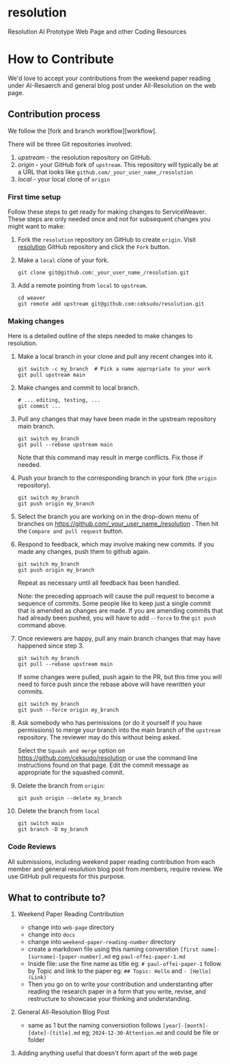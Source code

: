 # resolution
Resolution AI Prototype Web Page and other Coding Resources 

# How to Contribute

We'd love to accept your contributions from the weekend paper reading under AI-Resaerch and general blog post under All-Resolution on the web page.




## Contribution process

We follow the [fork and branch workflow][workflow].

There will be three Git repositories involved:

1.  *upstream* - the resolution repository on GitHub.
2.  *origin* - your GitHub fork of `upstream`. This repository
    will typically be at a URL that looks like `github.com/_your_user_name_/resolution`
3.  *local* - your local clone of `origin`

### First time setup

Follow these steps to get ready for making changes to ServiceWeaver.  These
steps are only needed once and not for subsequent changes you might want to
make:

1.  Fork the `resolution` repository on GitHub to create `origin`.
    Visit [resolution](https://github.com/ceksudo/resolution) GitHub repository and click the `Fork` button.

2.  Make a `local` clone of your fork.

    ```shell
    git clone git@github.com:_your_user_name_/resolution.git
    ```

3.  Add a remote pointing from `local` to `upstream`.

    ```shell
    cd weaver
    git remote add upstream git@github.com:ceksudo/resolution.git
    ```
### Making changes

Here is a detailed outline of the steps needed to make changes to resolution.


1. Make a local branch in your clone and pull any recent changes into it.

   ```shell
   git switch -c my_branch  # Pick a name appropriate to your work
   git pull upstream main
   ```

2. Make changes and commit to local branch.

   ```shell
   # ... editing, testing, ... 
   git commit ...
   ```

3. Pull any changes that may have been made in the upstream repository
   main branch.

   ```shell
   git switch my_branch
   git pull --rebase upstream main
   ```

   Note that this command may result in merge conflicts. Fix those if
   needed.

4. Push your branch to the corresponding branch in your fork (the `origin` repository).

   ```shell
   git switch my_branch
   git push origin my_branch
   ```

5. Select the branch you are working on in the drop-down menu of branches on
   https://github.com/_your_user_name_/resolution . Then hit the `Compare and pull
   request` button.

6. Respond to feedback, which may involve making new commits.
   If you made any changes, push them to github again.

   ```shell
   git switch my_branch
   git push origin my_branch
   ```

   Repeat as necessary until all feedback has been handled.

   Note: the preceding approach will cause the pull request to become a sequence
   of commits. Some people like to keep just a single commit that is amended as
   changes are made. If you are amending commits that had already been pushed,
   you will have to add `--force` to the `git push` command above.

7. Once reviewers are happy, pull any main branch changes that may
   have happened since step 3.
   
    ```shell
    git switch my_branch
    git pull --rebase upstream main
    ```

    If some changes were pulled, push again to the PR, but this time you will
    need to force push since the rebase above will have rewritten your commits.

    ```shell
    git switch my_branch
    git push --force origin my_branch
    ```

8.  Ask somebody who has permissions (or do it yourself if you
    have permissions) to merge your branch into the main branch
    of the `upstream` repository. The reviewer may do this without
    being asked.

    Select the `Squash and merge` option on https://github.com/ceksudo/resolution
    or use the command line instructions found on that page. Edit the commit message
    as appropriate for the squashed commit.

9.  Delete the branch from `origin`:

    ```
    git push origin --delete my_branch
    ```

10. Delete the branch from `local`

    ```
    git switch main
    git branch -D my_branch
    ```

### Code Reviews

All submissions, including weekend paper reading contribution from each member and general resolution blog post from members, require review. We
use GitHub pull requests for this purpose. 


## What to contribute to?
1. Weekend Paper Reading Contribution
   - change into `web-page` directory
   - change into `docs`
   - change into `weekend-paper-reading-number` directory
   - create a markdown file using this naming converstion `[first name]-[surname]-[paper-number].md` eg `paul-offei-paper-1.md`
   - Inside file: use the fine name as title eg: `# paul-offei-paper-1` follow by Topic and link to the paper eg: `## Topic: Hello` and `- [Hello](Link)`
   - Then you go on to write your contribution and understanting after reading the research paper in a form that you write, revise, and restructure 
 to showcase your thinking and understanding.

2. General All-Resolution Blog Post
   - same as 1 but the naming conversiotion follows `[year]-[month]-[date]-[title].md` eg; `2024-12-30-Attention.md` and could be file or folder

3. Adding anything useful that doesn't form apart of the web page






